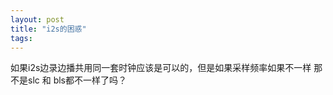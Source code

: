 ```yaml
---
layout: post
title: "i2s的困惑"
tags:
---
```

如果i2s边录边播共用同一套时钟应该是可以的，但是如果采样频率如果不一样 那不是slc 和 bls都不一样了吗？
